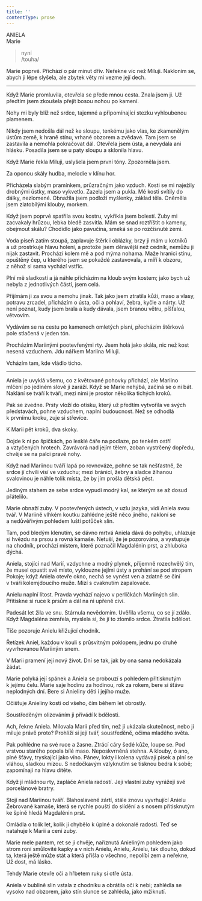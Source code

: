 ```yaml
---
title: ''
contentType: prose
---
```


<section>

ANIELA  
Marie

> nyní  
> /touha/

Marie poprvé. Přichází o pár minut dřív. Neřekne víc než Miluji. Nakloním se, abych ji lépe slyšela, ale zbytek věty mi vezme její dech.

* * *

Když Marie promluvila, otevřela se přede mnou cesta. Znala jsem ji. Už předtím jsem zkoušela přejít bosou nohou po kamení.

Nohy mi byly blíž než srdce, tajemné a připomínající stezku vyhloubenou plamenem.

</section>

<section>

Nikdy jsem nedošla dál než ke sloupu, tenkému jako vlas, ke zkamenělým ústům země, k hraně stínu, vrhané obzorem a zvědavé. Tam jsem se zastavila a nemohla pokračovat dál. Otevřela jsem ústa, a nevydala ani hlásku. Posadila jsem se u paty sloupu a sklonila hlavu.

</section>

<section>

Když Marie řekla Miluji, uslyšela jsem první tóny. Zpozorněla jsem.

Za oponou skály hudba, melodie v klínu hor.

Přicházela slabým pramínkem, průzračným jako vzduch. Kosti se mi naježily drobnými ústky, maso vykvetlo. Zazela jsem a pukla. Mé kosti svítily do dálky, nezlomené. Obnažila jsem podloží myšlenky, základ těla. Oněměla jsem zlatobílými klouby, morkem.

</section>

<section>

Když jsem poprvé spatřila svou kostru, vykřikla jsem bolestí. Zuby mi zacvakaly hrůzou, lebka bledě zasvitla. Mám se snad roztříštit o kameny, obejmout skálu? Chodidlo jako pavučina, smeká se po rozčísnuté zemi.

</section>

<section>

Voda píseň zatím stoupá, zaplavuje štěrk i oblázky, brzy ji mám u kotníků a už prostrkuje hlavu holení, a protože jsem děravější než cedník, nemůžu ji nijak zastavit. Prochází kolem mě a pod mýma nohama. Maže hranici stínu, opuštěný čep, u kterého jsem se pokaždé zastavovala, a míří k obzoru, z něhož si sama vychází vstříc.

Plní mě sladkostí a já náhle přicházím na kloub svým kostem; jako bych už nebyla z jednotlivých částí, jsem celá.

Přijímám ji za svou a nemohu jinak. Tak jako jsem ztratila kůži, maso a vlasy, potravu zrcadel, přicházím o ústa, oči a pohlaví, žebra, kyčle a nárty. Už není poznat, kudy jsem brala a kudy dávala, jsem branou větru, píšťalou, větvovím.

</section>

<section>

Vydávám se na cestu po kamenech omletých písní, přecházím štěr­ko­vá pole stlačená v jeden tón.

</section>

<section>

Procházím Mariinými pootevřenými rty. Jsem holá jako skála, nic než kost nesená vzduchem. Jdu nářkem Mariina Miluji.

Vcházím tam, kde vládlo ticho.

* * *

Aniela je uvyklá všemu, co z květované pohovky přichází, ale Mariino mlčení po jediném slově ji zaráží. Když se Marie nehýbá, začíná se o ni bát. Naklání se tváří k tváři, mezi nimi je prostor několika tichých kroků.

Pak se zvedne. Prsty vloží do otisku, který už předtím vytvořila ve svých představách, pohne vzduchem, naplní budoucnost. Než se odhodlá k prvnímu kroku, zuje si střevíce.

</section>

<section>

K Marii pět kroků, dva skoky.

</section>

<section>

Dojde k ní po špičkách, po lesklé čáře na podlaze, po tenkém ostří a vztyčených hrotech. Zavrávorá nad jejím tělem, zoban vystrčený dopředu, chvěje se na palci pravé nohy.

Když nad Mariinou tváří lapá po rovnováze, pohne se tak nešťastně, že srdce jí chvíli visí ve vzduchu; mezi bránicí, žebry a sladce žíhanou svalovinou je náhle tolik místa, že by jím prošla dětská pěst.

Jediným stahem ze sebe srdce vypudí modrý kal, se kterým se až dosud přátelilo.

</section>

<section>

Marie obnaží zuby. V pootevřených ústech, v uzlu jazyka, vidí Aniela svou tvář. V Mariině vlhkém koutku zahlédne ještě něco jiného, nakloní se a nedůvěřivým pohledem luští potůček slin.

Tam, pod bledým klenutím, se dávno mrtvá Aniela dává do pohybu, uhlazuje si hvězdu na prsou a rovná kamaše. Netuší, že je pozorována, a vystupuje na chodník, prochází místem, které poznačil Magdalénin prst, a zhluboka dýchá.

</section>

<section>

Aniela, stojící nad Marií, vzdychne a modrý plynek, příjemně rozechvělý tím, že musel opustit své místo, vyklouzne jejími ústy a prohání se pod stropem Pokoje; když Aniela otevře okno, nechá se vynést ven a zdatně se činí v tváři kolemjdoucího muže. Mizí s cvaknutím zapalovače.

Anielu naplní lítost. Pravda vychází najevo v perličkách Mariiných slin. Přitiskne si ruce k prsům a dál na ni upřeně civí.

Padesát let žila ve snu. Stárnula nevědomím. Uvěřila všemu, co se jí zdálo. Když Magdaléna zemřela, myslela si, že jí to zlomilo srdce. Ztratila bdělost.

</section>

<section>

Tiše pozoruje Anielu křižující chodník.

Řetízek Aniel, každou v kouli s průsvitným poklopem, jednu po druhé vyvrhovanou Mariiným snem.

</section>

<section>

V Marii pramení její nový život. Dní se tak, jak by ona sama nedokázala žádat.

Marie polyká její spánek a Aniela se probouzí s pohledem přitisknutým k jejímu čelu. Marie saje hodinu za hodinou, rok za rokem, bere si šťávu neplodných dní. Bere si Anieliny děti i jejího muže.

Očišťuje Anieliny kosti od všeho, čím během let obrostly.

Soustředěným olizováním ji přivádí k bdělosti.

</section>

<section>

Ach, řekne Aniela. Milovala Marii před tím, než jí ukázala skutečnost, nebo ji miluje právě proto? Prohlíží si její tvář, soustředěně, očima mladého světa.

Pak pohlédne na své ruce a žasne. Ztrácí cáry šedé kůže, loupe se. Pod vrstvou starého popela bílé maso. Neposkvrněná stehna. A klouby, ó ano, plné šťávy, tryskající jako víno. Pánev, lokty i kolena vydávají písek a plní se vláhou, sladkou mízou. S nedočkavým vzlyknutím se tisknou bedra k sobě; zapomínají na hlavu dítěte.

</section>

<section>

Když jí mládnou rty, zapláče Aniela radostí. Její vlastní zuby vyrážejí své porcelánové bratry.

Stojí nad Mariinou tváří. Blahoslavené zártí, stále znovu vyvrhu­jící Anielu Žebrované kamaše, která se rychle pouští do slídění a s nosem přitisknutým ke špíně hledá Magdalénin prst.

</section>

<section>

Omládla o tolik let, kolik jí chybělo k úplné a dokonalé radosti. Teď se natahuje k Marii a cení zuby.

Marie mele pantem, ret se jí chvěje, naříznutá Anieliným pohledem jako strom roní smůlovité kapky a v nich Anielu, Anielu, Anielu, tak dlouho, dokud ta, která ještě může stát a která přišla o všechno, nepolíbí zem a neřekne, Už dost, má lásko.

</section>

<section>

Tehdy Marie otevře oči a hřbetem ruky si otře ústa.

</section>

<section>

Aniela v bublině slin vstala z chodníku a obrátila oči k nebi; zahlédla se vysoko nad obzorem, jako stín slunce se zahlédla, jako mžiknutí.

</section>
